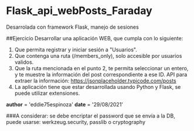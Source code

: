 # Flask_api_webPosts_Faraday
Desarrolada con framework Flask, manejo de sesiones

##Ejercicio
Desarrollar una aplicación WEB, que cumpla con lo siguiente:
1. Que permita registrar y iniciar sesión a "Usuarios".
2. Que contenga una ruta (/members_only), solo accesible por usuarios validos.
3. Que la ruta mencionada en el punto 2, te permita seleccionar un entero, y te muestre la información del post correspondiente a ese ID.
API para extraer la información: https://jsonplaceholder.typicode.com/posts
4. La aplicación tiene que estar desarrollada usando Python y Flask, se puede utilizar extensiones.

__author__ = 'eddie75espinoza'
__date__ = '29/08/2021'

###A considerar: se debe encriptar el password que se envía a la DB, puede usarse:
werkzeug.security, passlib o cryptography
